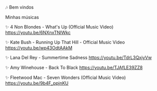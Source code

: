 🎶 Bem vindos

Minhas músicas



✨ 4 Non Blondes - What's Up (Official Music Video)
https://youtu.be/6NXnxTNIWkc

✨ Kate Bush - Running Up That Hill - Official Music Video
https://youtu.be/wp43OdtAAkM

✨ Lana Del Rey - Summertime Sadness 
https://youtu.be/TdrL3QxjyVw

✨ Amy Winehouse - Back To Black
https://youtu.be/TJAfLE39ZZ8

✨ Fleetwood Mac - Seven Wonders (Official Music Video)
https://youtu.be/9b4F_ppjnKU